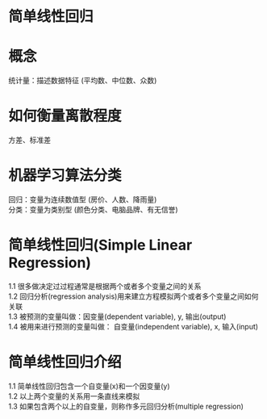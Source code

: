# 简单线性回归


# 概念
统计量：描述数据特征 (平均数、中位数、众数)


# 如何衡量离散程度
方差、标准差


# 机器学习算法分类
回归：变量为连续数值型 (房价、人数、降雨量) <br/>
分类：变量为类别型 (颜色分类、电脑品牌、有无信誉)


# 简单线性回归(Simple Linear Regression)
1.1 很多做决定过过程通常是根据两个或者多个变量之间的关系 <br/>
1.2 回归分析(regression analysis)用来建立方程模拟两个或者多个变量之间如何关联 <br/>
1.3 被预测的变量叫做：因变量(dependent variable), y, 输出(output) <br/>
1.4 被用来进行预测的变量叫做： 自变量(independent variable), x, 输入(input)


# 简单线性回归介绍
1.1 简单线性回归包含一个自变量(x)和一个因变量(y) <br/>
1.2 以上两个变量的关系用一条直线来模拟 <br/>
1.3 如果包含两个以上的自变量，则称作多元回归分析(multiple regression)
